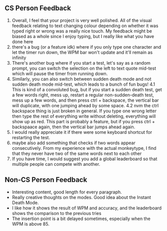 ## CS Person Feedback
1. Overall, I feel that your project is very well polished. All of the visual feedback relating to text changing colour depending on whether it was typed right or wrong was a really nice touch. My feedback might be biased as a whole since I enjoy typing, but I really like what you have done here
2. there's a bug (or a feature idk) where if you only type one character and let the timer run down, the WPM bar won't update and it'll remain as infinity
3. There's another bug where if you start a test, let's say as a random prompt, you can switch the selection on the left to text quote mid-test which will pause the timer from running down.
4. Similarly, you can also switch between sudden death mode and not sudden death mode mid-test, which leads to a bunch of fun bugs!
4.1 This is kind of a convoluted bug, but if you start a sudden death test, get a few words right, mess up, restart a regular non-sudden-death test, mess up a few words, and then press ctrl + backspace, the vertical bar will duplicate, with one jumping ahead by some space. 
4.2 nvm the ctrl backspace thing is just broken in general. If you type one wrong letter then type the rest of everything write without deleting, everything will show up as red. This part is probably a feature, but if you press ctrl + backspaace again, then the vertical bar jumps ahead again.
5. I would really appreciate it if there were some keyboard shortcut for restarting the test. 
6. maybe also add something that checks if two words appear consecutively. From my experience with the actual monkeytype, I find that they never have two of the same words next to each other
7. If you have time, I would suggest you add a global leaderboard so that multiple people can compete with another.

## Non-CS Person Feedback
- Interesting content, good length for every paragraph. 
- Really creative thoughts on the modes. Good idea about the Instant Death Mode.
- I like how it shows the result of WPM and accuracy, and the leaderboard shows the comparison to the previous tries
- The insertion point is a bit delayed sometimes, especially when the WPM is above 85. 
